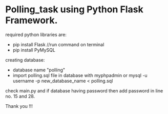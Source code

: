 # Polling_task using Python Flask Framework.

required python libraries are:
  - pip install Flask                //run command on terminal
  - pip install PyMySQL
  
creating database:
  - database name "polling"
  - import polling.sql file in database with myphpadmin or mysql -u username -p new_database_name < polling.sql
 
check main.py and if database having password then add password in line no. 15 and 28.
 
 
Thank you !!!
